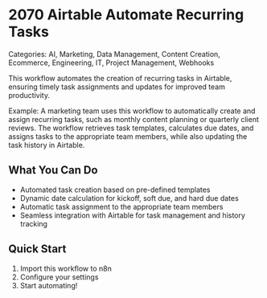 # 2070 Airtable Automate Recurring Tasks

Categories: AI, Marketing, Data Management, Content Creation, Ecommerce, Engineering, IT, Project Management, Webhooks

This workflow automates the creation of recurring tasks in Airtable, ensuring timely task assignments and updates for improved team productivity.

Example: A marketing team uses this workflow to automatically create and assign recurring tasks, such as monthly content planning or quarterly client reviews. The workflow retrieves task templates, calculates due dates, and assigns tasks to the appropriate team members, while also updating the task history in Airtable.

## What You Can Do
- Automated task creation based on pre-defined templates
- Dynamic date calculation for kickoff, soft due, and hard due dates
- Automatic task assignment to the appropriate team members
- Seamless integration with Airtable for task management and history tracking

## Quick Start
1. Import this workflow to n8n
2. Configure your settings
3. Start automating!


